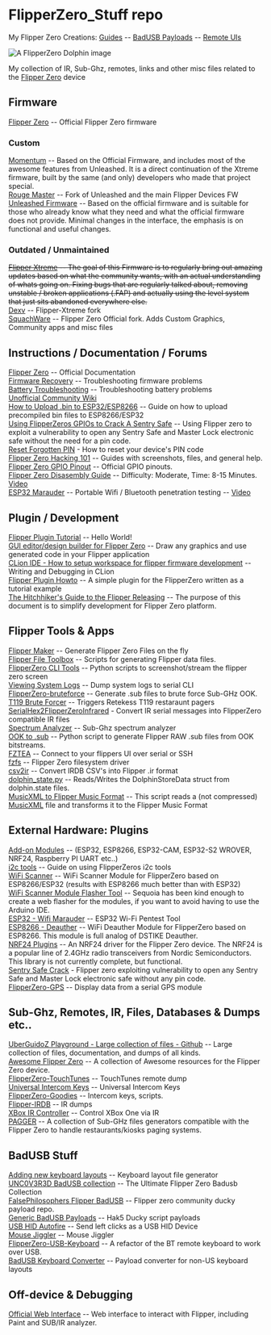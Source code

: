 # FlipperZero_Stuff repo
My Flipper Zero Creations: [Guides](Guides) -- [BadUSB Payloads](BadUSB) -- [Remote UIs](Remotes)

![A FlipperZero Dolphin image](https://thumb.tildacdn.com/tild3139-3163-4538-b437-643239623131/-/resize/690x/-/format/webp/fpr_web_1.jpg)

My collection of IR, Sub-Ghz, remotes, links and other misc files related to the [Flipper Zero](https://www.flipperzero.one/) device


## Firmware
[Flipper Zero](https://github.com/flipperdevices/flipperzero-firmware) -- Official Flipper Zero firmware


### Custom  
[Momentum](https://awesome-flipper.com/firmware/momentum/)  -- Based on the Official Firmware, and includes most of the awesome features from Unleashed. It is a direct continuation of the Xtreme firmware, built by the same (and only) developers who made that project special.  
[Rouge Master](https://github.com/RogueMaster/flipperzero-firmware-wPlugins) -- Fork of Unleashed and the main Flipper Devices FW  
[Unleashed Firmware](https://github.com/DarkFlippers/unleashed-firmware) --  Based on the official firmware and is suitable for those who already know what they need and what the official firmware does not provide. Minimal changes in the interface, the emphasis is on functional and useful changes. 

### Outdated / Unmaintained  
~~[Flipper Xtreme](https://github.com/ClaraCrazy/Flipper-Xtreme) -- The goal of this Firmware is to regularly bring out amazing updates based on what the community wants, with an actual understanding of whats going on. Fixing bugs that are regularly talked about, removing unstable / broken applications (.FAP) and actually using the level system that just sits abandoned everywhere else.~~   
[Dexv](https://github.com/DXVVAY/Dexvmaster0) -- Flipper-Xtreme fork  
[SquachWare](https://github.com/skizzophrenic/SquachWare-CFW) -- Flipper Zero Official fork. Adds Custom Graphics, Community apps and misc files  

 
 
 
## Instructions / Documentation / Forums
[Flipper Zero](https://docs.flipperzero.one/)  -- Official Documentation  
[Firmware Recovery](https://docs.flipperzero.one/basics/firmware-update/firmware-recovery) -- Troubleshooting firmware problems  
[Battery Troubleshooting](https://cdn.flipperzero.one/self-repair-guide.pdf) -- Troubleshooting battery problems  
[Unofficial Community Wiki](https://flipperzero.miraheze.org/wiki/Main_Page)  
[How to Upload .bin to ESP32/ESP8266](https://github.com/SequoiaSan/Guide-How-To-Upload-bin-to-ESP8266-ESP32) -- Guide on how to upload precompiled bin files to ESP8266/ESP32  
[Using FlipperZeros GPIOs to Crack A Sentry Safe](https://github.com/DarkFlippers/unleashed-firmware/blob/dev/documentation/SentrySafe.md) -- Using Flipper zero to exploit a vulnerability to open any Sentry Safe and Master Lock electronic safe without the need for a pin code.  
[Reset Forgotten PIN](https://gist.github.com/djsime1/18d73b981249859f17aab3e2bfd2b600) - How to reset your device's PIN code  
[Flipper Zero Hacking 101](https://flipper.pingywon.com/) --  Guides with screenshots, files, and general help.  
[Flipper Zero GPIO Pinout](https://miro.com/app/board/uXjVO_LaYYI=/?moveToWidget=3458764522696947614&cot=10) -- Official GPIO pinouts.  
[Flipper Zero Disasembly Guide](https://www.ifixit.com/Guide/Flipper+Zero+Disassembly/151455) -- Difficulty: Moderate, Time: 8-15 Minutes. [Video](https://youtu.be/38pHe7M4vl8)  
[ESP32 Marauder](https://github.com/justcallmekoko/ESP32Marauder/wiki/flipper-zero) -- Portable Wifi / Bluetooth penetration testing -- [Video](https://youtu.be/_YLTpNo5xa0)  


## Plugin / Development

[Flipper Plugin Tutorial](https://github.com/DroomOne/Flipper-Plugin-Tutorial) -- Hello World!  
[ GUI editor/design builder for Flipper Zero](https://ilin.pt/stuff/fui-editor/) -- Draw any graphics and use generated code in your Flipper application  
[CLion IDE - How to setup workspace for flipper firmware development](https://krasovs.ky/2022/11/01/flipper-zero-clion.html) -- Writing and Debugging in CLion  
[Flipper Plugin Howto](https://github.com/csBlueChip/FlipperZero_plugin_howto) -- A simple plugin for the FlipperZero written as a tutorial example  
[The Hitchhiker's Guide to the Flipper Releasing](https://gist.github.com/Th3Un1q3/233fa6900d13caa95c6383e53a92bed1) -- The purpose of this document is to simplify development for Flipper Zero platform.  


## Flipper Tools & Apps
[Flipper Maker](https://flippermaker.github.io/) -- Generate Flipper Zero Files on the fly  
[Flipper File Toolbox](https://github.com/evilpete/flipper_toolbox) -- Scripts for generating Flipper data files.  
[FlipperZero CLI Tools](https://github.com/lomalkin/flipperzero-cli-tools) -- Python scripts to screenshot/stream the flipper zero screen  
[Viewing System Logs](https://gist.github.com/jaflo/50c35c46f3ecada7a18c9e5cc203a3f8) -- Dump system logs to serial CLI  
[FlipperZero-bruteforce](https://github.com/tobiabocchi/flipperzero-bruteforce) -- Generate .sub files to brute force Sub-GHz OOK.  
[T119 Brute Forcer](https://github.com/xb8/t119bruteforcer) -- Triggers Retekess T119 restaraunt pagers  
[SerialHex2FlipperZeroInfrared](https://github.com/maehw/SerialHex2FlipperZeroInfrared) - Convert IR serial messages into FlipperZero compatible IR files  
[Spectrum Analyzer](https://github.com/jolcese/flipperzero-firmware/tree/spectrum/applications/spectrum_analyzer) -- Sub-Ghz spectrum analyzer  
[OOK to .sub](https://gist.github.com/jinschoi/f39dbd82e4e3d99d32ab6a9b8dfc2f55) -- Python script to generate Flipper RAW .sub files from OOK bitstreams.  
[FZTEA](https://github.com/jon4hz/fztea) -- Connect to your flippers UI over serial or SSH  
[fzfs](https://github.com/dakhnod/fzfs) -- Flipper Zero filesystem driver  
[csv2ir](https://github.com/Spexivus/csv2ir) -- Convert IRDB CSV's into Flipper .ir format  
[dolphin_state.py](https://github.com/DroomOne/FlipperScripts) -- Reads/Writes the DolphinStoreData struct from dolphin.state files.  
[MusicXML to Flipper Music Format](https://github.com/white-gecko/musicxml2fmf0) -- This script reads a (not compressed) [MusicXML](https://en.wikipedia.org/wiki/MusicXML) file and transforms it to the Flipper Music Format  

## External Hardware: Plugins

[Add-on Modules](https://github.com/UberGuidoZ/Flipper/tree/main/GPIO) -- (ESP32, ESP8266, ESP32-CAM, ESP32-S2 WROVER, NRF24, Raspberry PI UART etc..)  
[i2c tools](https://github.com/DarkFlippers/unleashed-firmware/blob/dev/applications/external/flipper_i2ctools/README.md) -- Guide on using FlipperZeros i2c tools  
[WiFi Scanner](https://github.com/SequoiaSan/FlipperZero-WiFi-Scanner_Module#readme) -- WiFi Scanner Module for FlipperZero based on ESP8266/ESP32 (results with ESP8266 much better than with ESP32)  
[WiFi Scanner Module Flasher Tool](https://sequoiasan.github.io/FlipperZero-WiFi-Scanner_Module/) -- Sequoia has been kind enough to create a web flasher for the modules, if you want to avoid having to use the Arduino IDE.  
[ESP32 - Wifi Marauder](https://github.com/UberGuidoZ/Flipper/tree/main/Wifi_DevBoard) -- ESP32 Wi-Fi Pentest Tool  
[ESP8266 - Deauther](https://github.com/SequoiaSan/FlipperZero-Wifi-ESP8266-Deauther-Module#readme) --  WiFi Deauther Module for FlipperZero based on ESP8266. This module is full analog of DSTIKE Deauther.   
[NRF24 Plugins](https://github.com/DarkFlippers/unleashed-firmware/blob/dev/documentation/NRF24.md) -- An NRF24 driver for the Flipper Zero device. The NRF24 is a popular line of 2.4GHz radio transceivers from Nordic Semiconductors. This library is not currently complete, but functional.  
[Sentry Safe Crack](https://github.com/H4ckd4ddy/flipperzero-sentry-safe-plugin) - Flipper zero exploiting vulnerability to open any Sentry Safe and Master Lock electronic safe without any pin code.  
[FlipperZero-GPS](https://github.com/ezod/flipperzero-gps) -- Display data from a serial GPS module  

[]()
[]()
[]()
[]()


## Sub-Ghz, Remotes, IR, Files, Databases & Dumps etc..

[UberGuidoZ Playground - Large collection of files - Github](https://github.com/UberGuidoZ/Flipper) -- Large collection of files, documentation, and dumps of all kinds.  
[Awesome Flipper Zero](https://github.com/djsime1/awesome-flipperzero) -- A collection of Awesome resources for the Flipper Zero device.  
[FlipperZero-TouchTunes](https://github.com/jimilinuxguy/flipperzero-touchtunes) -- TouchTunes remote dump  
[Universal Intercom Keys](https://github.com/GlUTEN-BASH/Flipper-Starnew) -- Universal Intercom Keys  
[FlipperZero-Goodies](https://github.com/wetox-team/flipperzero-goodies) -- Intercom keys, scripts.  
[Flipper-IRDB](https://github.com/Lucaslhm/Flipper-IRDB) -- IR dumps  
[XBox IR Controller](https://github.com/gebeto/flipper-xbox-controller) -- Control XBox One via IR  
[PAGGER](https://meoker.github.io/pagger/) -- A collection of Sub-GHz files generators compatible with the Flipper Zero to handle restaurants/kiosks paging systems.  




## BadUSB Stuff

[Adding new keyboard layouts](https://github.com/dummy-decoy/flipperzero_badusb_kl) -- Keyboard layout file generator  
[UNC0V3R3D BadUSB collection](https://github.com/UNC0V3R3D/Flipper_Zero-BadUsb) -- The Ultimate Flipper Zero Badusb Collection  
[FalsePhilosophers Flipper BadUSB](https://github.com/FalsePhilosopher/badusb) -- Flipper zero community ducky payload repo.  
[Generic BadUSB Payloads](https://github.com/nocomp/Flipper_Zero_Badusb_hack5_payloads) -- Hak5 Ducky script payloads  
[USB HID Autofire](https://github.com/pbek/usb_hid_autofire) -- Send left clicks as a USB HID Device  
[Mouse Jiggler](https://github.com/MuddledBox/flipperzero-firmware/tree/Mouse_Jiggler/applications/mouse_jiggler) -- Mouse Jiggler  
[FlipperZero-USB-Keyboard](https://github.com/huuck/FlipperZeroUSBKeyboard) -- A refactor of the BT remote keyboard to work over USB.  
[BadUSB Keyboard Converter](http://helppox.com/badusbconvert.html) -- Payload converter for non-US keyboard layouts  


## Off-device & Debugging

[Official Web Interface](https://lab.flipper.net/) -- Web interface to interact with Flipper, including Paint and SUB/IR analyzer.


